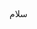 
<style type="text/css">
 @font-face {
  font-family: 'Roya';
  src: url('roya.ttf');
}

  
  p {
    font-family: Roya; 
    direction: rtl;
  }
</style>

سلام
